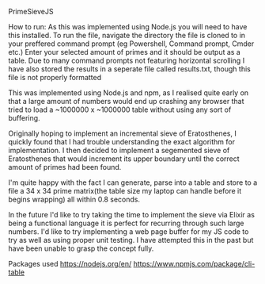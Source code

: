 PrimeSieveJS
 
 How to run: As this was implemented using Node.js you will need to have this installed. To run the file, navigate the directory the file is cloned to in your preffered command prompt (eg Powershell, Command prompt, Cmder etc.) Enter your selected amount of primes and it should be output as a table. Due to many command prompts not featuring horizontal scrolling I have also stored the results in a seperate file called results.txt, though this file is not properly formatted

 This was implemented using Node.js and npm, as I realised quite early on that a large amount of numbers would end up crashing any browser that tried to load a ~1000000 x ~1000000 table without using any sort of buffering. 

 Originally hoping to implement an incremental sieve of Eratosthenes, I quickly found that I had trouble understanding the exact algorithm for implementation. I then decided to implement a segemented sieve of Eratosthenes that would increment its upper boundary until the correct amount of primes had been found.

 I'm quite happy with the fact I can generate, parse into a table and store to a file a 34 x 34 prime matrix(the table size my laptop can handle before it begins wrapping) all within 0.8 seconds.

 In the future I'd like to try taking the time to implement the sieve via Elixir as being a functional language it is perfect for recurring through such large numbers. I'd like to try implementing a web page buffer for my JS code to try as well as using proper unit testing. I have attempted this in the past but have been unable to grasp the concept fully.


 Packages used
 https://nodejs.org/en/
 https://www.npmjs.com/package/cli-table
